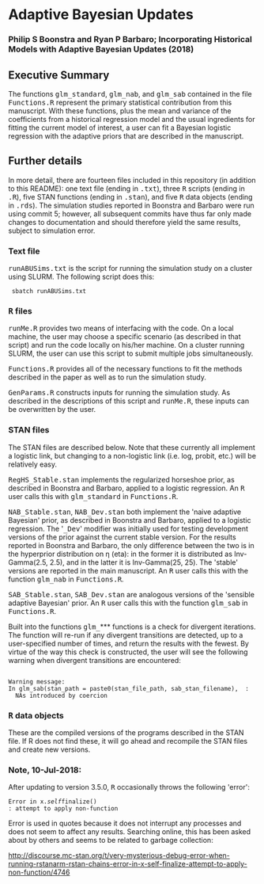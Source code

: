 # Adaptive Bayesian Updates

### Philip S Boonstra and Ryan P Barbaro; Incorporating Historical Models with Adaptive Bayesian Updates (2018)

## Executive Summary
The functions <samp>glm_standard</samp>, <samp>glm_nab</samp>, and <samp>glm_sab</samp> contained in the file <samp>Functions.R</samp> represent the primary statistical contribution from this manuscript. With these functions, plus the mean and variance of the coefficients from a historical regression model and the usual ingredients for fitting the current model of interest, a user can fit a Bayesian logistic regression with the adaptive priors that are described in the manuscript.

## Further details

In more detail, there are fourteen files included in this repository (in addition to this README): one text file (ending in <samp>.txt</samp>), three <samp>R</samp> scripts (ending in  <samp>.R</samp>), five STAN functions (ending in  <samp>.stan</samp>), and five <samp>R</samp> data objects (ending in <samp>.rds</samp>). The simulation studies reported in Boonstra and Barbaro were run using commit 5; however, all subsequent commits have thus far only made changes to documentation and should therefore yield the same results, subject to simulation error.  

### Text file
<samp>runABUSims.txt</samp> is the script for running the simulation study on a cluster using SLURM. The following script does this:

<code> sbatch runABUSims.txt </code>

### <samp>R</samp> files
<samp>runMe.R</samp> provides two means of interfacing with the code. On a local machine, the user may choose a specific scenario (as described in that script) and run the code locally on his/her machine. On a cluster running SLURM, the user can use this script to submit multiple jobs simultaneously. 

<samp>Functions.R</samp> provides all of the necessary functions to fit the methods described in the paper as well as to run the simulation study. 

<samp>GenParams.R</samp> constructs inputs for running the simulation study. As described in the descriptions of this script and <samp>runMe.R</samp>, these inputs can be overwritten by the user.

### STAN files
The STAN files are described below. Note that these currently all implement a logistic link, but changing to a non-logistic link (i.e. log, probit, etc.) will be relatively easy. 

<samp>RegHS_Stable.stan</samp> implements the regularized horseshoe prior, as described in Boonstra and Barbaro, applied to a logistic regression. An <samp>R</samp> user calls this with <samp>glm_standard</samp> in <samp>Functions.R</samp>. 

<samp>NAB_Stable.stan</samp>, <samp>NAB_Dev.stan</samp> both implement the 'naive adaptive Bayesian' prior, as described in Boonstra and Barbaro, applied to a logistic regression. The '<samp>_Dev</samp>' modifier was initially used for testing development versions of the prior against the current stable version. For the results reported in Boonstra and Barbaro, the only difference between the two is in the hyperprior distribution on &eta; (eta): in the former it is distributed as Inv-Gamma(2.5, 2.5), and in the latter it is Inv-Gamma(25, 25). The 'stable' versions are reported in the main manuscript. An <samp>R</samp> user calls this with the function <samp>glm_nab</samp> in <samp>Functions.R</samp>. 

<samp>SAB_Stable.stan</samp>, <samp>SAB_Dev.stan</samp> are analogous versions of the 'sensible adaptive Bayesian' prior. An <samp>R</samp> user calls this with the function <samp>glm_sab</samp> in <samp>Functions.R</samp>. 

Built into the functions <samp>glm_</samp>*** functions is a check for divergent iterations. The function will re-run if any divergent transitions are detected, up to a user-specified number of times, and return the results with the fewest. By virtue of the way this check is constructed, the user will see the following warning when divergent transitions are encountered:

<code>
Warning message:
In glm_sab(stan_path = paste0(stan_file_path, sab_stan_filename),  :
  NAs introduced by coercion
</code>

### <samp>R</samp> data objects
These are the compiled versions of the programs described in the STAN file. If R does not find these, it will go ahead and recompile the STAN files and create new versions. 

### Note, 10-Jul-2018:

After updating to version 3.5.0, <samp>R</samp> occasionally throws the following 'error':

<code>Error in x$.self$finalize() : attempt to apply non-function</code>

Error is used in quotes because it does not interrupt any processes and does not seem to affect any results. Searching online, this has been asked about by others and seems to be related to garbage collection:

http://discourse.mc-stan.org/t/very-mysterious-debug-error-when-running-rstanarm-rstan-chains-error-in-x-self-finalize-attempt-to-apply-non-function/4746